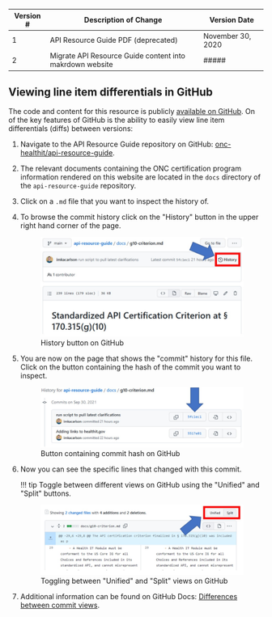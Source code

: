 | Version #| Description of Change | Version Date |
| ---------| ----------------------|--------------|
| 1        | API Resource Guide PDF (deprecated)     | November 30, 2020 |
| 2        | Migrate API Resource Guide content into makrdown website     | ##### |

## Viewing line item differentials in GitHub
The code and content for this resource is publicly <a href = "https://github.com/onc-healthit/api-resource-guide" target = "_blank">available on GitHub</a>. On of the key features of GitHub is the ability to easily view line item differentials (diffs) between versions:

1. Navigate to the API Resource Guide repository on GitHub: <a href = "https://github.com/onc-healthit/api-resource-guide" target = "_blank">onc-healthit/api-resource-guide</a>.
1. The relevant documents containing the ONC certification program information rendered on this website are located in the `docs` directory of the `api-resource-guide` repository.
1. Click on a `.md` file that you want to inspect the history of.
1. To browse the commit history click on the "History" button in the upper right hand corner of the page.
    <figure>
        <img src="../images/gh-history-button.jpg" width="500" />
        <figcaption>History button on GitHub</figcaption>
    </figure>
1. You are now on the page that shows the "commit" history for this file. Click on the button containing the hash of the commit you want to inspect.
    <figure>
        <img src="../images/gh-commit-hash-button.jpg" width="600" />
        <figcaption>Button containing commit hash on GitHub</figcaption>
    </figure>
1. Now you can see the specific lines that changed with this commit.

    !!! tip
        Toggle between different views on GitHub using the "Unified" and "Split" buttons.
        <figure>
            <img src="../images/gh-unified-split-buttons.jpg" width="600" />
            <figcaption>Toggling between "Unified" and "Split" views on GitHub</figcaption>
         </figure>

1. Additional information can be found on GitHub Docs: <a href = "https://docs.github.com/en/github/committing-changes-to-your-project/viewing-and-comparing-commits/differences-between-commit-views" target = "_blank">Differences between commit views</a>.